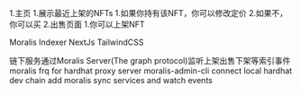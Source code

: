1.主页
    1.展示最近上架的NFTs
        1.如果你持有该NFT，你可以修改定价
        2.如果不，你可以买
2.出售页面
    1.你可以上架NFT

Moralis Indexer
NextJs
TailwindCSS


链下服务通过Moralis Server(The graph protocol)监听上架出售下架等索引事件
moralis frq for hardhat proxy server
moralis-admin-cli connect local hardhat dev chain
add moralis sync services and watch events